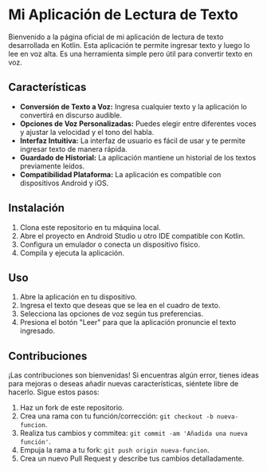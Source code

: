 # Mi Aplicación de Lectura de Texto

Bienvenido a la página oficial de mi aplicación de lectura de texto desarrollada en Kotlin. Esta aplicación te permite ingresar texto y luego lo lee en voz alta. Es una herramienta simple pero útil para convertir texto en voz.

## Características

- **Conversión de Texto a Voz:** Ingresa cualquier texto y la aplicación lo convertirá en discurso audible.
- **Opciones de Voz Personalizadas:** Puedes elegir entre diferentes voces y ajustar la velocidad y el tono del habla.
- **Interfaz Intuitiva:** La interfaz de usuario es fácil de usar y te permite ingresar texto de manera rápida.
- **Guardado de Historial:** La aplicación mantiene un historial de los textos previamente leídos.
- **Compatibilidad Plataforma:** La aplicación es compatible con dispositivos Android y iOS.


## Instalación

1. Clona este repositorio en tu máquina local.
2. Abre el proyecto en Android Studio u otro IDE compatible con Kotlin.
3. Configura un emulador o conecta un dispositivo físico.
4. Compila y ejecuta la aplicación.

## Uso

1. Abre la aplicación en tu dispositivo.
2. Ingresa el texto que deseas que se lea en el cuadro de texto.
3. Selecciona las opciones de voz según tus preferencias.
4. Presiona el botón "Leer" para que la aplicación pronuncie el texto ingresado.

## Contribuciones

¡Las contribuciones son bienvenidas! Si encuentras algún error, tienes ideas para mejoras o deseas añadir nuevas características, siéntete libre de hacerlo. Sigue estos pasos:

1. Haz un fork de este repositorio.
2. Crea una rama con tu función/corrección: `git checkout -b nueva-funcion`.
3. Realiza tus cambios y commitea: `git commit -am 'Añadida una nueva función'`.
4. Empuja la rama a tu fork: `git push origin nueva-funcion`.
5. Crea un nuevo Pull Request y describe tus cambios detalladamente.

